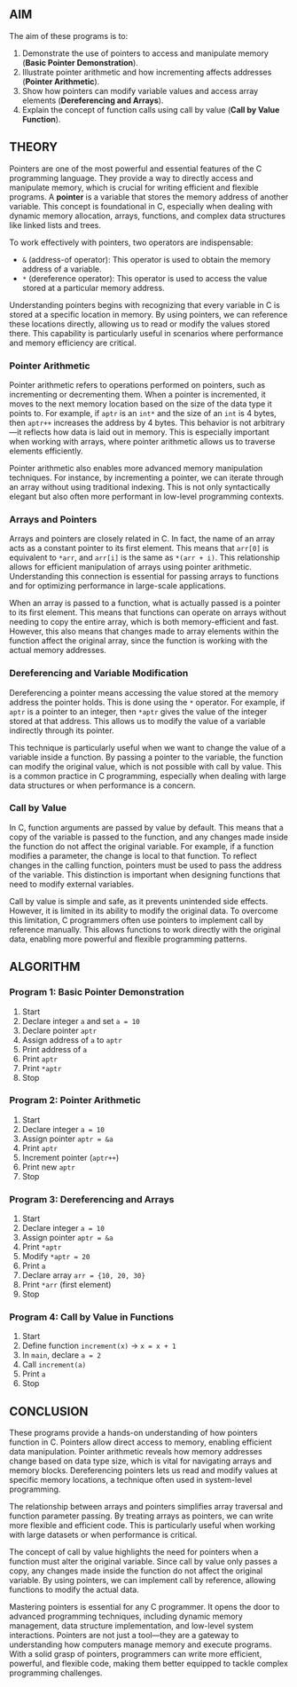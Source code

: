 ## AIM

The aim of these programs is to:

1. Demonstrate the use of pointers to access and manipulate memory (**Basic Pointer Demonstration**).  
2. Illustrate pointer arithmetic and how incrementing affects addresses (**Pointer Arithmetic**).  
3. Show how pointers can modify variable values and access array elements (**Dereferencing and Arrays**).  
4. Explain the concept of function calls using call by value (**Call by Value Function**).  



## THEORY

Pointers are one of the most powerful and essential features of the C programming language. They provide a way to directly access and manipulate memory, which is crucial for writing efficient and flexible programs. A **pointer** is a variable that stores the memory address of another variable. This concept is foundational in C, especially when dealing with dynamic memory allocation, arrays, functions, and complex data structures like linked lists and trees.

To work effectively with pointers, two operators are indispensable:

- `&` (address-of operator): This operator is used to obtain the memory address of a variable.
- `*` (dereference operator): This operator is used to access the value stored at a particular memory address.

Understanding pointers begins with recognizing that every variable in C is stored at a specific location in memory. By using pointers, we can reference these locations directly, allowing us to read or modify the values stored there. This capability is particularly useful in scenarios where performance and memory efficiency are critical.

### Pointer Arithmetic

Pointer arithmetic refers to operations performed on pointers, such as incrementing or decrementing them. When a pointer is incremented, it moves to the next memory location based on the size of the data type it points to. For example, if `aptr` is an `int*` and the size of an `int` is 4 bytes, then `aptr++` increases the address by 4 bytes. This behavior is not arbitrary—it reflects how data is laid out in memory. This is especially important when working with arrays, where pointer arithmetic allows us to traverse elements efficiently.

Pointer arithmetic also enables more advanced memory manipulation techniques. For instance, by incrementing a pointer, we can iterate through an array without using traditional indexing. This is not only syntactically elegant but also often more performant in low-level programming contexts.

### Arrays and Pointers

Arrays and pointers are closely related in C. In fact, the name of an array acts as a constant pointer to its first element. This means that `arr[0]` is equivalent to `*arr`, and `arr[i]` is the same as `*(arr + i)`. This relationship allows for efficient manipulation of arrays using pointer arithmetic. Understanding this connection is essential for passing arrays to functions and for optimizing performance in large-scale applications.

When an array is passed to a function, what is actually passed is a pointer to its first element. This means that functions can operate on arrays without needing to copy the entire array, which is both memory-efficient and fast. However, this also means that changes made to array elements within the function affect the original array, since the function is working with the actual memory addresses.

### Dereferencing and Variable Modification

Dereferencing a pointer means accessing the value stored at the memory address the pointer holds. This is done using the `*` operator. For example, if `aptr` is a pointer to an integer, then `*aptr` gives the value of the integer stored at that address. This allows us to modify the value of a variable indirectly through its pointer.

This technique is particularly useful when we want to change the value of a variable inside a function. By passing a pointer to the variable, the function can modify the original value, which is not possible with call by value. This is a common practice in C programming, especially when dealing with large data structures or when performance is a concern.

### Call by Value

In C, function arguments are passed by value by default. This means that a copy of the variable is passed to the function, and any changes made inside the function do not affect the original variable. For example, if a function modifies a parameter, the change is local to that function. To reflect changes in the calling function, pointers must be used to pass the address of the variable. This distinction is important when designing functions that need to modify external variables.

Call by value is simple and safe, as it prevents unintended side effects. However, it is limited in its ability to modify the original data. To overcome this limitation, C programmers often use pointers to implement call by reference manually. This allows functions to work directly with the original data, enabling more powerful and flexible programming patterns.



## ALGORITHM

### Program 1: Basic Pointer Demonstration  
1. Start  
2. Declare integer `a` and set `a = 10`  
3. Declare pointer `aptr`  
4. Assign address of `a` to `aptr`  
5. Print address of `a`  
6. Print `aptr`  
7. Print `*aptr`  
8. Stop  

### Program 2: Pointer Arithmetic  
1. Start  
2. Declare integer `a = 10`  
3. Assign pointer `aptr = &a`  
4. Print `aptr`  
5. Increment pointer (`aptr++`)  
6. Print new `aptr`  
7. Stop  

### Program 3: Dereferencing and Arrays  
1. Start  
2. Declare integer `a = 10`  
3. Assign pointer `aptr = &a`  
4. Print `*aptr`  
5. Modify `*aptr = 20`  
6. Print `a`  
7. Declare array `arr = {10, 20, 30}`  
8. Print `*arr` (first element)  
9. Stop  

### Program 4: Call by Value in Functions  
1. Start  
2. Define function `increment(x)` → `x = x + 1`  
3. In `main`, declare `a = 2`  
4. Call `increment(a)`  
5. Print `a`  
6. Stop  



## CONCLUSION

These programs provide a hands-on understanding of how pointers function in C. Pointers allow direct access to memory, enabling efficient data manipulation. Pointer arithmetic reveals how memory addresses change based on data type size, which is vital for navigating arrays and memory blocks. Dereferencing pointers lets us read and modify values at specific memory locations, a technique often used in system-level programming.

The relationship between arrays and pointers simplifies array traversal and function parameter passing. By treating arrays as pointers, we can write more flexible and efficient code. This is particularly useful when working with large datasets or when performance is critical.

The concept of call by value highlights the need for pointers when a function must alter the original variable. Since call by value only passes a copy, any changes made inside the function do not affect the original variable. By using pointers, we can implement call by reference, allowing functions to modify the actual data.

Mastering pointers is essential for any C programmer. It opens the door to advanced programming techniques, including dynamic memory management, data structure implementation, and low-level system interactions. Pointers are not just a tool—they are a gateway to understanding how computers manage memory and execute programs. With a solid grasp of pointers, programmers can write more efficient, powerful, and flexible code, making them better equipped to tackle complex programming challenges.
